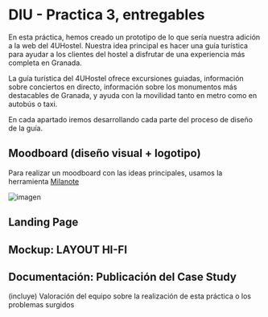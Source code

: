 # DIU - Practica 3, entregables

En esta práctica, hemos creado un prototipo de lo que sería nuestra adición a la web del 4UHostel. Nuestra idea principal es hacer una guía turística para ayudar a los clientes del hostel a disfrutar de una experiencia más completa en Granada. 

La guía turística del 4UHostel ofrece excursiones guiadas, información sobre conciertos en directo, información sobre los monumentos más destacables de Granada, y ayuda con la movilidad tanto en metro como en autobús o taxi.

En cada apartado iremos desarrollando cada parte del proceso de diseño de la guía.

## Moodboard (diseño visual + logotipo)   

Para realizar un moodboard con las ideas principales, usamos la herramienta [Milanote](https://milanote.com/) 

![imagen](https://user-images.githubusercontent.com/75501666/169692780-52612907-ac9f-4796-8735-71f8c3d0c232.png)

## Landing Page


## Mockup: LAYOUT HI-FI


## Documentación: Publicación del Case Study


(incluye) Valoración del equipo sobre la realización de esta práctica o los problemas surgidos
 
